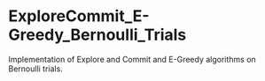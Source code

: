 # ExploreCommit_E-Greedy_Bernoulli_Trials
Implementation of Explore and Commit and Ε-Greedy algorithms on Bernoulli trials.
